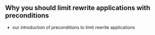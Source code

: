 
## Why you should limit rewrite applications with preconditions

* our introduction of preconditions to limit rewrite applications